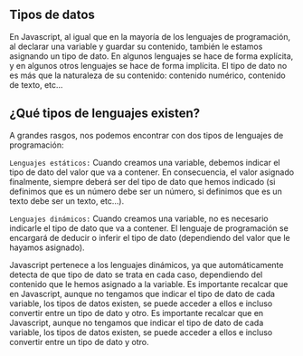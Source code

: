 ## Tipos de datos 

En Javascript, al igual que en la mayoría de los lenguajes de programación, al declarar una variable y guardar su contenido, también le estamos asignando un tipo de dato. En algunos lenguajes se hace de forma explícita, y en algunos otros lenguajes se hace de forma implícita. El tipo de dato no es más que la naturaleza de su contenido: contenido numérico, contenido de texto, etc...  

##  ¿Qué tipos de lenguajes existen?  

A grandes rasgos, nos podemos encontrar con dos tipos de lenguajes de programación:

`Lenguajes estáticos:` Cuando creamos una variable, debemos indicar el tipo de dato del valor que va a contener. En consecuencia, el valor asignado finalmente, siempre deberá ser del tipo de dato que hemos indicado (si definimos que es un número debe ser un número, si definimos que es un texto debe ser un texto, etc...).

`Lenguajes dinámicos:` Cuando creamos una variable, no es necesario indicarle el tipo de dato que va a contener. El lenguaje de programación se encargará de deducir o inferir el tipo de dato (dependiendo del valor que le hayamos asignado).

Javascript pertenece a los lenguajes dinámicos, ya que automáticamente detecta de que tipo de dato se trata en cada caso, dependiendo del contenido que le hemos asignado a la variable.
Es importante recalcar que en Javascript, aunque no tengamos que indicar el tipo de dato de cada variable, los tipos de datos existen, se puede acceder a ellos e incluso convertir entre un tipo de dato y otro.
Es importante recalcar que en Javascript, aunque no tengamos que indicar el tipo de dato de cada variable, los tipos de datos existen, se puede acceder a ellos e incluso convertir entre un tipo de dato y otro.
